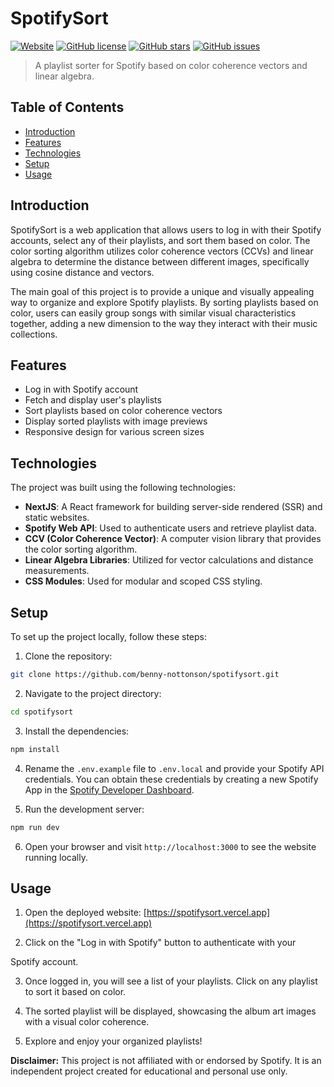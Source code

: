 # SpotifySort

[![Website](https://img.shields.io/website?label=Check%20it%20out&style=flat-square&url=https%3A%2F%2Fspotifysort.vercel.app)](https://spotifysort.vercel.app)
[![GitHub license](https://img.shields.io/github/license/benny-nottonson/spotifysort?style=flat-square)](https://github.com/benny-nottonson/spotifysort/blob/master/LICENSE.md)
[![GitHub stars](https://img.shields.io/github/stars/benny-nottonson/spotifysort?style=flat-square)](https://github.com/benny-nottonson/spotifysort/stargazers)
[![GitHub issues](https://img.shields.io/github/issues/benny-nottonson/spotifysort?style=flat-square)](https://github.com/benny-nottonson/spotifysort/issues)

> A playlist sorter for Spotify based on color coherence vectors and linear algebra.

## Table of Contents

- [Introduction](#introduction)
- [Features](#features)
- [Technologies](#technologies)
- [Setup](#setup)
- [Usage](#usage)

## Introduction

SpotifySort is a web application that allows users to log in with their Spotify accounts, select any of their playlists, and sort them based on color. The color sorting algorithm utilizes color coherence vectors (CCVs) and linear algebra to determine the distance between different images, specifically using cosine distance and vectors.

The main goal of this project is to provide a unique and visually appealing way to organize and explore Spotify playlists. By sorting playlists based on color, users can easily group songs with similar visual characteristics together, adding a new dimension to the way they interact with their music collections.

## Features

- Log in with Spotify account
- Fetch and display user's playlists
- Sort playlists based on color coherence vectors
- Display sorted playlists with image previews
- Responsive design for various screen sizes

## Technologies

The project was built using the following technologies:

- **NextJS**: A React framework for building server-side rendered (SSR) and static websites.
- **Spotify Web API**: Used to authenticate users and retrieve playlist data.
- **CCV (Color Coherence Vector)**: A computer vision library that provides the color sorting algorithm.
- **Linear Algebra Libraries**: Utilized for vector calculations and distance measurements.
- **CSS Modules**: Used for modular and scoped CSS styling.

## Setup

To set up the project locally, follow these steps:

1. Clone the repository:

```bash
git clone https://github.com/benny-nottonson/spotifysort.git
```

2. Navigate to the project directory:

```bash
cd spotifysort
```

3. Install the dependencies:

```bash
npm install
```

4. Rename the `.env.example` file to `.env.local` and provide your Spotify API credentials. You can obtain these credentials by creating a new Spotify App in the [Spotify Developer Dashboard](https://developer.spotify.com/dashboard).

5. Run the development server:

```bash
npm run dev
```

6. Open your browser and visit `http://localhost:3000` to see the website running locally.

## Usage

1. Open the deployed website: [https://spotifysort.vercel.app](https://spotifysort.vercel.app)

2. Click on the "Log in with Spotify" button to authenticate with your

Spotify account.

3. Once logged in, you will see a list of your playlists. Click on any playlist to sort it based on color.

4. The sorted playlist will be displayed, showcasing the album art images with a visual color coherence.

5. Explore and enjoy your organized playlists!

**Disclaimer:** This project is not affiliated with or endorsed by Spotify. It is an independent project created for educational and personal use only.
